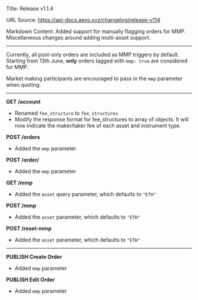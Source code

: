 Title: Release v1.1.4

URL Source: https://api-docs.aevo.xyz/changelog/release-v114

Markdown Content:
Added support for manually flagging orders for MMP. Miscellaneous changes around adding multi-asset support.

* * *

Currently, all post-only orders are included as MMP triggers by default. Starting from 13th June, **only** orders tagged with `mmp: true` are considered for MMP.

Market making participants are encouraged to pass in the `mmp` parameter when quoting.

* * *

**GET /account**

*   Renamed `fee_structure` to `fee_structures`
*   Modify the response format for fee\_structures to array of objects. It will now indicate the maker/taker fee of each asset and instrument type.

**POST /orders**

*   Added the `mmp` parameter

**POST /order/**

*   Added the `mmp` parameter

**GET /mmp**

*   Added the `asset` query parameter, which defaults to `"ETH"`

**POST /mmp**

*   Added the `asset` parameter, which defaults to `"ETH"`

**POST /reset-mmp**

*   Added the `asset` parameter, which defaults to `"ETH"`

* * *

**PUBLISH Create Order**

*   Added `mmp` parameter

**PUBLISH Edit Order**

*   Added `mmp` parameter
